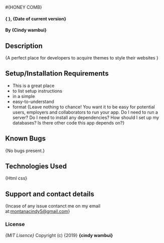  #{HONEY COMB}
#### { }, {Date of current version}
#### By **{Cindy wambui}**
## Description
{A perfect place for developers to acquire themes to style their websites }
## Setup/Installation Requirements
* This is a great place
* to list setup instructions
* in a simple
* easy-to-understand
* format
{Leave nothing to chance! You want it to be easy for potential users, employers and collaborators to run your app. Do I need to run a server? Do I need to install any dependencies? How should I set up my databases? Is there other code this app depends on?}
## Known Bugs
{No bugs present.}
## Technologies Used
{Html
css}
## Support and contact details
{Incase of any issue contanct me on my email at:montanacindy5@gmail.com}
### License
*{MIT Lisence}*
Copyright (c) {2019} **{cindy wambui}**
  